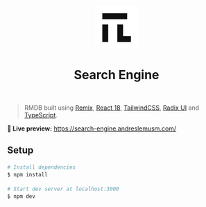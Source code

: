 <br><p align="center">
<img height="100px" src="./public/apple-touch-icon.png" />

</p>
<h1 align="center">Search Engine</h1>
<br>

> RMDB built using [Remix](https://github.com/remix-run/remix), [React 18](https://github.com/facebook/react), [TailwindCSS](https://github.com/tailwindlabs/tailwindcss), [Radix UI](https://www.radix-ui.com/) and [TypeScript](https://github.com/microsoft/TypeScript).

**🍿 Live preview:** <https://search-engine.andreslemusm.com/>

## Setup

```bash
# Install dependencies
$ npm install

# Start dev server at localhost:3000
$ npm dev
```
